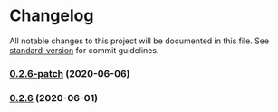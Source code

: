 # Changelog

All notable changes to this project will be documented in this file. See [standard-version](https://github.com/conventional-changelog/standard-version) for commit guidelines.

### [0.2.6-patch](https://github.com/feryardiant/wpdev/compare/v0.2.6...v0.2.6-patch) (2020-06-06)

### [0.2.6](https://github.com/feryardiant/wpdev/compare/v0.2.5...v0.2.6) (2020-06-01)
